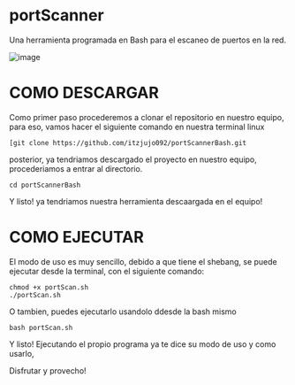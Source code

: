 # portScanner
Una herramienta programada en Bash para el escaneo de puertos en la red.

![image](https://github.com/itzjujo092/portScannerBash/assets/74797604/7723cf3f-1a52-4aef-8158-33fef550cb14)


# COMO DESCARGAR
Como primer paso procederemos a clonar el repositorio en nuestro equipo, para eso, vamos hacer el siguiente comando en nuestra terminal linux
```
[git clone https://github.com/itzjujo092/portScannerBash.git
```
posterior, ya tendriamos descargado el proyecto en nuestro equipo, procederiamos a entrar al directorio.
```
cd portScannerBash
```
Y listo! ya tendriamos nuestra herramienta descaargada en el equipo!

# COMO EJECUTAR
El modo de uso es muy sencillo, debido a que tiene el shebang, se puede ejecutar desde la terminal, con el siguiente comando:
```
chmod +x portScan.sh
./portScan.sh
```
O tambien, puedes ejecutarlo usandolo ddesde la bash mismo

```
bash portScan.sh
```
Y listo! Ejecutando el propio programa ya te dice su modo de uso y como usarlo, 

Disfrutar y provecho!
